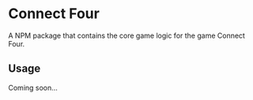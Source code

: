 # Connect Four

A NPM package that contains the core game logic for the game Connect Four.

## Usage

Coming soon...
